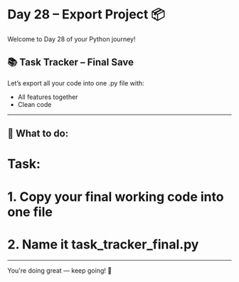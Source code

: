 # Day 28 – Export Project 📦

Welcome to Day 28 of your Python journey!

## 📚 Task Tracker – Final Save

Let’s export all your code into one .py file with:
- All features together
- Clean code


---

## 🧠 What to do:

# Task:
# 1. Copy your final working code into one file
# 2. Name it task_tracker_final.py


---

You're doing great — keep going! 🚀